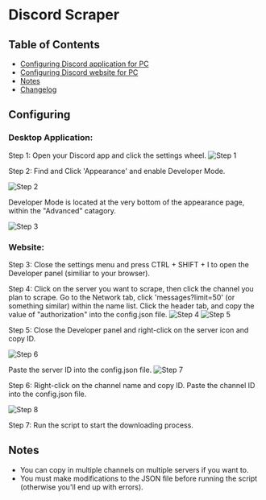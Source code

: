 # Discord Scraper

## Table of Contents
* [Configuring Discord application for PC](#desktop-application)
* [Configuring Discord website for PC](#website)
* [Notes](#notes)
* [Changelog](#changelog)

## Configuring

### Desktop Application:

Step 1:
Open your Discord app and click the settings wheel.
![Step 1](images/Step1.png "Step 1")

Step 2:
Find and Click 'Appearance' and enable Developer Mode.

![Step 2](images/Step2.png "Step 2")

Developer Mode is located at the very bottom of the appearance page, within the "Advanced" catagory.

![Step 3](images/Step3.png "Step 3")

### Website:

Step 3:
Close the settings menu and press CTRL + SHIFT + I to open the Developer panel (similiar to your browser).

Step 4:
Click on the server you want to scrape, then click the channel you plan to scrape.
Go to the Network tab, click 'messages?limit=50' (or something similar) within the name list.
Click the header tab, and copy the value of "authorization" into the config.json file.
![Step 4](images/Step4.png "Step 4")
![Step 5](images/Step5.png "Step 5")

Step 5:
Close the Developer panel and right-click on the server icon and copy ID.

![Step 6](images/Step6.png "Step 6")

Paste the server ID into the config.json file.
![Step 7](images/Step7.png "Step 7")

Step 6:
Right-click on the channel name and copy ID.
Paste the channel ID into the config.json file.

![Step 8](images/Step8.png "Step 8")

Step 7:
Run the script to start the downloading process.

## Notes

* You can copy in multiple channels on multiple servers if you want to.
* You must make modifications to the JSON file before running the script (otherwise you'll end up with errors).
